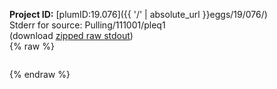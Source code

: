 **Project ID:** [plumID:19.076]({{ '/' | absolute_url }}eggs/19/076/)  
Stderr for source:  Pulling/111001/pleq1   
(download [zipped raw stdout](pleq1.plumed_master.stdout.txt.zip))  
{% raw %}
<pre>
</pre>
{% endraw %}

